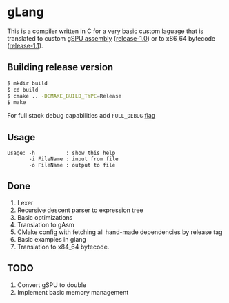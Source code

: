 # gLang

This is a compiler written in C for a very basic custom laguage that is translated to custom [gSPU assembly](https://github.com/lord-KA/SPU) ([release-1.0](https://github.com/Lord-KA/gLang/releases/tag/release-1.0)) or to x86_64 bytecode ([release-1.1](https://github.com/Lord-KA/gLang/releases/tag/release-1.1)).


## Building release version 

```bash
$ mkdir build
$ cd build
$ cmake .. -DCMAKE_BUILD_TYPE=Release
$ make
```
For full stack debug capabilities add `FULL_DEBUG` [flag](https://github.com/Lord-KA/HopefullyUnkillableStack#debug-options-that-could-be-enabled-with-macro)

## Usage
```
Usage: -h          : show this help
       -i FileName : input from file
       -o FileName : output to file 
```

## Done
1. Lexer
2. Recursive descent parser to expression tree
3. Basic optimizations
4. Translation to gAsm
5. CMake config with fetching all hand-made dependencies by release tag
6. Basic examples in glang
7. Translation to x84_64 bytecode.

## TODO
1. Convert gSPU to double
2. Implement basic memory management

